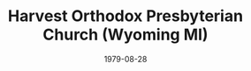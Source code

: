 ---
date: &id001 1979-08-28
end_date: null
location:
  address: 930 52nd Street
  city: Wyoming
  state: MI
minister:
- end: 1981-01-01
  name: Henry Buikema
  start: 1979-08-28
  type: Pastor
- end: 1986-01-01
  name: Robert Borger
  start: 1981-01-01
  type: Pastor
- end: 1992-01-01
  name: Calvin Malcor
  start: 1988-01-01
  type: Pastor
- end: null
  name: Dale Van Dyke
  start: 1995-01-01
  type: Pastor
- end: 2005-01-01
  name: Stephen Igo
  start: 2002-01-01
  type: Associate Pastor
- end: 2011-01-01
  name: Francis Van Delden
  start: 2006-01-01
  type: Associate Pastor
- end: null
  name: Mika Edmondson
  start: 2014-01-01
  type: Associate Pastor
- end: null
  name: Jeffrey Shamess
  start: 2014-01-01
  type: Associate Pastor
ministers:
- Henry Buikema
- Robert Borger
- Calvin Malcor
- Dale Van Dyke
- Stephen Igo
- Francis Van Delden
- Mika Edmondson
- Jeffrey Shamess
name: Harvest Orthodox Presbyterian Church
names:
- end: 1989-01-01
  name: Griggs Street Orthodox Presbyterian Church
  start: 1979-08-28
- end: null
  name: Harvest Orthodox Presbyterian Church
  start: 1989-01-01
origination_date: *id001
raw_data: "MI    Grand Rapids\nHarvest Orthodox Presbyterian Church  (August 28, 1979\u2013\
  \ )\n(called Griggs Street Orthodox Presbyterian Church, 1979\u201389)\n930 52nd\
  \ Street, Wyoming\nPastors: Henry Buikema, 1979\u201381\nRobert Borger, 1981\u2013\
  86\nCalvin Malcor, 1988\u201392\nDale Van Dyke, 1995\u2013\nAssoc. Pastors: Stephen\
  \ Igo, 2002\u20135\nFrancis Van Delden, 2006\u201311\nMika Edmondson, 2014\u2013\
  \nJeffrey Shamess, 2014\u2013"
received_from: null
states:
- MI
status:
  active: true
  end_date: null
  reason: null
  received_from: null
  withdrawal_to: null
title: Harvest Orthodox Presbyterian Church (Wyoming MI)
year_established:
- 1979

---